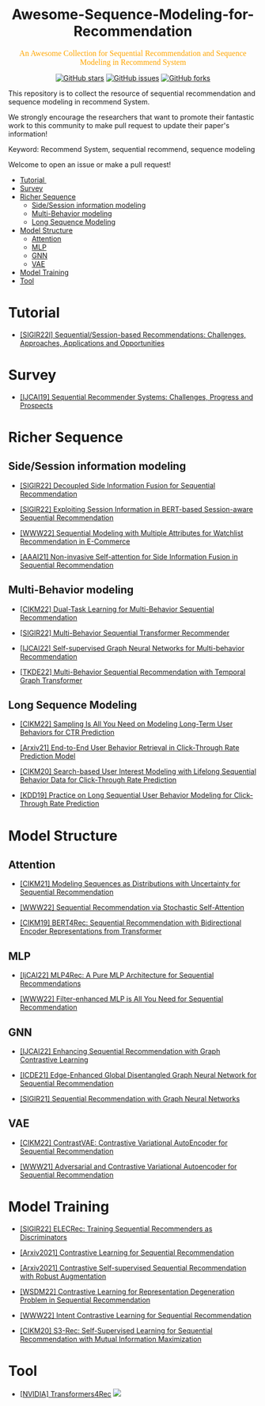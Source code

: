 <h1 align="center">
Awesome-Sequence-Modeling-for-Recommendation
</h1>
<p align="center">
<font face="黑体" color=orange size=3"> An Awesome Collection for Sequential Recommendation and Sequence Modeling in Recommend System</font>
</p>

<p align="center">
  <a href="https://github.com/HqWu-HITCS/Awesome-Sequence-Modeling-for-Recommendation/stargazers"> <img src="https://img.shields.io/github/stars/HqWu-HITCS/Awesome-Sequence-Modeling-for-Recommendation.svg?style=popout-square" alt="GitHub stars"></a>
  <a href="https://github.com/HqWu-HITCS/Awesome-Sequence-Modeling-for-Recommendation/issues"> <img src="https://img.shields.io/github/issues/HqWu-HITCS/Awesome-Sequence-Modeling-for-Recommendation.svg?style=popout-square" alt="GitHub issues"></a>
  <a href="https://github.com/HqWu-HITCS/Awesome-Sequence-Modeling-for-Recommendation/forks"> <img src="https://img.shields.io/github/forks/HqWu-HITCS/Awesome-Sequence-Modeling-for-Recommendation.svg?style=popout-square" alt="GitHub forks"></a>
</p>

This repository is to collect the resource of sequential recommendation and sequence modeling in recommend System.

We strongly encourage the researchers that want to promote their fantastic work to this community to make pull request to update their paper's information!

Keyword: Recommend System, sequential recommend, sequence modeling

Welcome to open an issue or make a pull request!

- [Tutorial ](#tutorial)
- [Survey](#survey)
- [Richer Sequence](#richer-sequence)
  - [Side/Session information modeling](#sidesession-information-modeling)
  - [Multi-Behavior modeling](#multi-behavior-modeling)
  - [Long Sequence Modeling](#long-sequence-modeling)
- [Model Structure](#model-structure)
  - [Attention](#attention)
  - [MLP](#mlp)
  - [GNN](#gnn)
  - [VAE](#vae)
- [Model Training](#model-training)
- [Tool](#tool)


# Tutorial 

-  [[SIGIR22l] Sequential/Session-based Recommendations: Challenges, Approaches, Applications and Opportunities ](https://neurec22.github.io/SRS&SBRS/)


# Survey

- [[IJCAI19] Sequential Recommender Systems: Challenges, Progress and Prospects](https://arxiv.org/abs/2001.04830)


# Richer Sequence

## Side/Session information modeling

- [[SIGIR22] Decoupled Side Information Fusion for Sequential Recommendation](https://arxiv.org/pdf/2204.11046.pdf)

- [[SIGIR22] Exploiting Session Information in BERT-based Session-aware Sequential Recommendation](https://arxiv.org/pdf/2204.10851.pdf)

- [[WWW22] Sequential Modeling with Multiple Attributes for Watchlist Recommendation in E-Commerce](https://arxiv.org/pdf/2110.11072.pdf)

- [[AAAI21] Non-invasive Self-attention for Side Information Fusion in Sequential Recommendation](https://arxiv.org/abs/2103.03578)

## Multi-Behavior modeling

- [[CIKM22] Dual-Task Learning for Multi-Behavior Sequential Recommendation](https://dl.acm.org/doi/10.1145/3511808.3557298)

- [[SIGIR22] Multi-Behavior Sequential Transformer Recommender](https://dl.acm.org/doi/abs/10.1145/3477495.3532023)

- [[IJCAI22] Self-supervised Graph Neural Networks for Multi-behavior Recommendation](http://shichuan.org/doc/134.pdf)

- [[TKDE22] Multi-Behavior Sequential Recommendation with Temporal Graph Transformer](https://arxiv.org/pdf/2206.02687.pdf)

## Long Sequence Modeling

- [[CIKM22] Sampling Is All You Need on Modeling Long-Term User Behaviors for CTR Prediction](https://arxiv.org/abs/2205.10249)

- [[Arxiv21] End-to-End User Behavior Retrieval in Click-Through Rate Prediction Model](https://arxiv.org/pdf/2108.04468.pdf)

- [[CIKM20] Search-based User Interest Modeling with Lifelong Sequential Behavior Data for Click-Through Rate Prediction](https://dl.acm.org/doi/abs/10.1145/3340531.3412744)

- [[KDD19] Practice on Long Sequential User Behavior Modeling for Click-Through Rate Prediction](https://dl.acm.org/doi/10.1145/3292500.3330666)


# Model Structure

## Attention

- [[CIKM21] Modeling Sequences as Distributions with Uncertainty for Sequential Recommendation](https://dl.acm.org/doi/pdf/10.1145/3459637.3482145)

- [[WWW22] Sequential Recommendation via Stochastic Self-Attention](https://arxiv.53yu.com/pdf/2201.06035.pdf)

- [[CIKM19] BERT4Rec: Sequential Recommendation with Bidirectional Encoder Representations from Transformer](https://arxiv.org/abs/1904.06690)

## MLP

- [[IjCAI22] MLP4Rec: A Pure MLP Architecture for Sequential Recommendations](https://arxiv.org/pdf/2204.11510.pdf)

- [[WWW22] Filter-enhanced MLP is All You Need for Sequential Recommendation](https://arxiv.org/pdf/2202.13556.pdf)


## GNN

- [[IJCAI22] Enhancing Sequential Recommendation with Graph Contrastive Learning](https://arxiv.org/pdf/2205.14837.pdf)

- [[ICDE21] Edge-Enhanced Global Disentangled Graph Neural Network for Sequential Recommendation](https://arxiv.org/pdf/2111.10539.pdf)

- [[SIGIR21] Sequential Recommendation with Graph Neural Networks](https://arxiv.org/pdf/2106.14226.pdf)

## VAE

- [[CIKM22] ContrastVAE: Contrastive Variational AutoEncoder for Sequential Recommendation](https://arxiv.org/pdf/2103.10693.pdf)

- [[WWW21] Adversarial and Contrastive Variational Autoencoder for Sequential Recommendation](https://arxiv.org/pdf/2103.10693.pdf)

# Model Training

- [[SIGIR22] ELECRec: Training Sequential Recommenders as Discriminators](https://arxiv.org/pdf/2204.02011.pdf)

- [[Arxiv2021] Contrastive Learning for Sequential Recommendation](https://arxiv.org/pdf/2010.14395.pdf)

- [[Arxiv2021] Contrastive Self-supervised Sequential Recommendation with Robust Augmentation](https://arxiv.org/pdf/2108.06479.pdf)

- [[WSDM22] Contrastive Learning for Representation Degeneration Problem in Sequential Recommendation](https://arxiv.org/pdf/2110.05730.pdf)

- [[WWW22] Intent Contrastive Learning for Sequential Recommendation](https://dl.acm.org/doi/pdf/10.1145/3485447.3512090)

- [[CIKM20] S3-Rec: Self-Supervised Learning for Sequential Recommendation with Mutual Information Maximization](https://arxiv.org/abs/2008.07873.pdf)


# Tool

- [[NVIDIA] Transformers4Rec](https://github.com/NVIDIA-Merlin/Transformers4Rec)
![](https://img.shields.io/github/stars/NVIDIA-Merlin/Transformers4Rec.svg)



